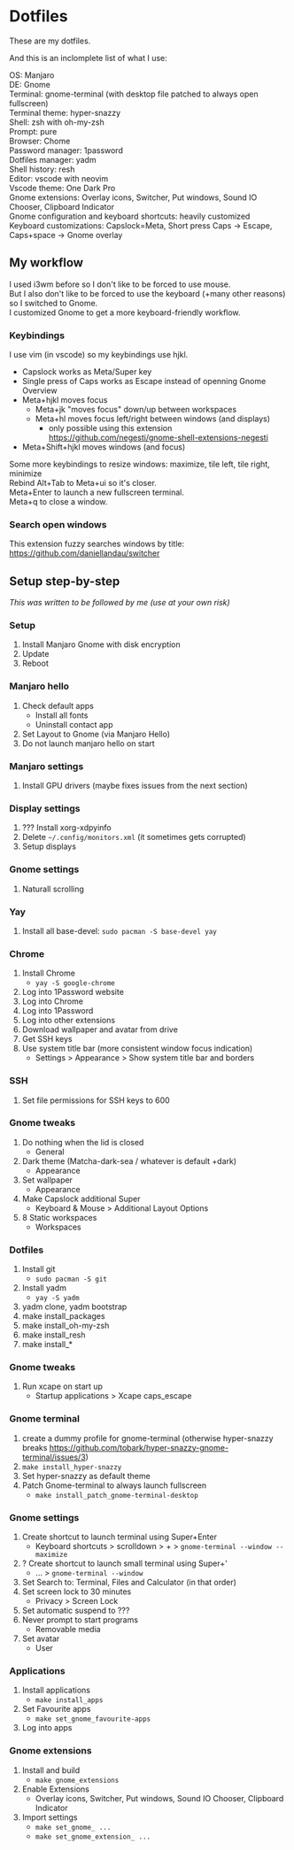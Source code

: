 # Dotfiles

These are my dotfiles.

And this is an inclomplete list of what I use:

OS: Manjaro  
DE: Gnome  
Terminal: gnome-terminal (with desktop file patched to always open fullscreen)  
Terminal theme: hyper-snazzy  
Shell: zsh with oh-my-zsh  
Prompt: pure  
Browser: Chome  
Password manager: 1password  
Dotfiles manager: yadm  
Shell history: resh  
Editor: vscode with neovim  
Vscode theme: One Dark Pro  
Gnome extensions: Overlay icons, Switcher, Put windows, Sound IO Chooser, Clipboard Indicator  
Gnome configuration and keyboard shortcuts: heavily customized  
Keyboard customizations: Capslock=Meta, Short press Caps -> Escape, Caps+space -> Gnome overlay  


## My workflow

I used i3wm before so I don't like to be forced to use mouse.  
But I also don't like to be forced to use the keyboard (+many other reasons) so I switched to Gnome.  
I customized Gnome to get a more keyboard-friendly workflow.  

### Keybindings

I use vim (in vscode) so my keybindings use hjkl. 

- Capslock works as Meta/Super key
- Single press of Caps works as Escape instead of openning Gnome Overview
- Meta+hjkl moves focus
    - Meta+jk "moves focus" down/up between workspaces
    - Meta+hl moves focus left/right between windows (and displays)
        - only possible using this extension https://github.com/negesti/gnome-shell-extensions-negesti
- Meta+Shift+hjkl moves windows (and focus)

Some more keybindings to resize windows: maximize, tile left, tile right, minimize  
Rebind Alt+Tab to Meta+ui so it's closer.  
Meta+Enter to launch a new fullscreen terminal.  
Meta+q to close a window.

### Search open windows

This extension fuzzy searches windows by title: https://github.com/daniellandau/switcher


## Setup step-by-step

*This was written to be followed by me (use at your own risk)*

### Setup

1. Install Manjaro Gnome with disk encryption
1. Update
1. Reboot

### Manjaro hello

1. Check default apps
    - Install all fonts
    - Uninstall contact app
1. Set Layout to Gnome (via Manjaro Hello)
1. Do not launch manjaro hello on start

### Manjaro settings

1. Install GPU drivers (maybe fixes issues from the next section)

### Display settings

1. ??? Install xorg-xdpyinfo
1. Delete `~/.config/monitors.xml` (it sometimes gets corrupted)
1. Setup displays

### Gnome settings

1. Naturall scrolling

### Yay

1. Install all base-devel: `sudo pacman -S base-devel yay` 

### Chrome

1. Install Chrome
    - `yay -S google-chrome`
1. Log into 1Password website
1. Log into Chrome
1. Log into 1Password
1. Log into other extensions
1. Download wallpaper and avatar from drive
1. Get SSH keys
1. Use system title bar (more consistent window focus indication)
    - Settings > Appearance > Show system title bar and borders

### SSH

1. Set file permissions for SSH keys to 600

### Gnome tweaks

1. Do nothing when the lid is closed
    - General
1. Dark theme (Matcha-dark-sea / whatever is default +dark)
    - Appearance
1. Set wallpaper
    - Appearance
1. Make Capslock additional Super
    - Keyboard & Mouse > Additional Layout Options
1. 8 Static workspaces
    - Workspaces

### Dotfiles

1. Install git
    - `sudo pacman -S git`
1. Install yadm
    - `yay -S yadm`
1. yadm clone, yadm bootstrap
1. make install_packages
1. make install_oh-my-zsh
1. make install_resh
1. make install_* 

### Gnome tweaks

1. Run xcape on start up
    - Startup applications > Xcape caps_escape

### Gnome terminal

1. create a dummy profile for gnome-terminal (otherwise hyper-snazzy breaks https://github.com/tobark/hyper-snazzy-gnome-terminal/issues/3)
1. `make install_hyper-snazzy`
1. Set hyper-snazzy as default theme
1. Patch Gnome-terminal to always launch fullscreen
    - `make install_patch_gnome-terminal-desktop`

### Gnome settings 

1. Create shortcut to launch terminal using Super+Enter
    - Keyboard shortcuts > scrolldown > + > `gnome-terminal --window --maximize`
1. ? Create shortcut to launch small terminal using Super+' 
    - ... > `gnome-terminal --window`
1. Set Search to: Terminal, Files and Calculator (in that order)
1. Set screen lock to 30 minutes
    - Privacy > Screen Lock
1. Set automatic suspend to ???
1. Never prompt to start programs
    - Removable media
1. Set avatar
    - User

### Applications

1. Install applications
    - `make install_apps`
1. Set Favourite apps
    - `make set_gnome_favourite-apps`
1. Log into apps

### Gnome extensions

1. Install and build
    - `make gnome_extensions`
1. Enable Extensions
    - Overlay icons, Switcher, Put windows, Sound IO Chooser, Clipboard Indicator
1. Import settings
    - `make set_gnome_ ...`
    - `make set_gnome_extension_ ...`

